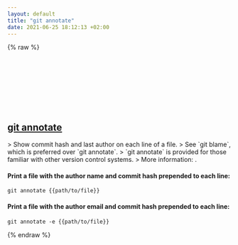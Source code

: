 ```yaml
---
layout: default
title: "git annotate"
date: 2021-06-25 18:12:13 +02:00
---
```

{% raw %}
<h2 id="git-annotate">
  <a href="/en/common/git-annotate.html">git annotate</a> <a href="#git-annotate"><svg class="icon">
    <use href="/assets/images/unicode_sprite.svg#link" />
  </svg></a>
</h2>
> Show commit hash and last author on each line of a file.
> See `git blame`, which is preferred over `git annotate`.
> `git annotate` is provided for those familiar with other version control systems.
> More information: <https://git-scm.com/docs/git-annotate>.

#### Print a file with the author name and commit hash prepended to each line:
```shell
git annotate {{path/to/file}}
```
#### Print a file with the author email and commit hash prepended to each line:
```shell
git annotate -e {{path/to/file}}
```
{% endraw %}